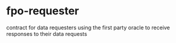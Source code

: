 # fpo-requester
contract for data requesters using the first party oracle to receive responses to their data requests
